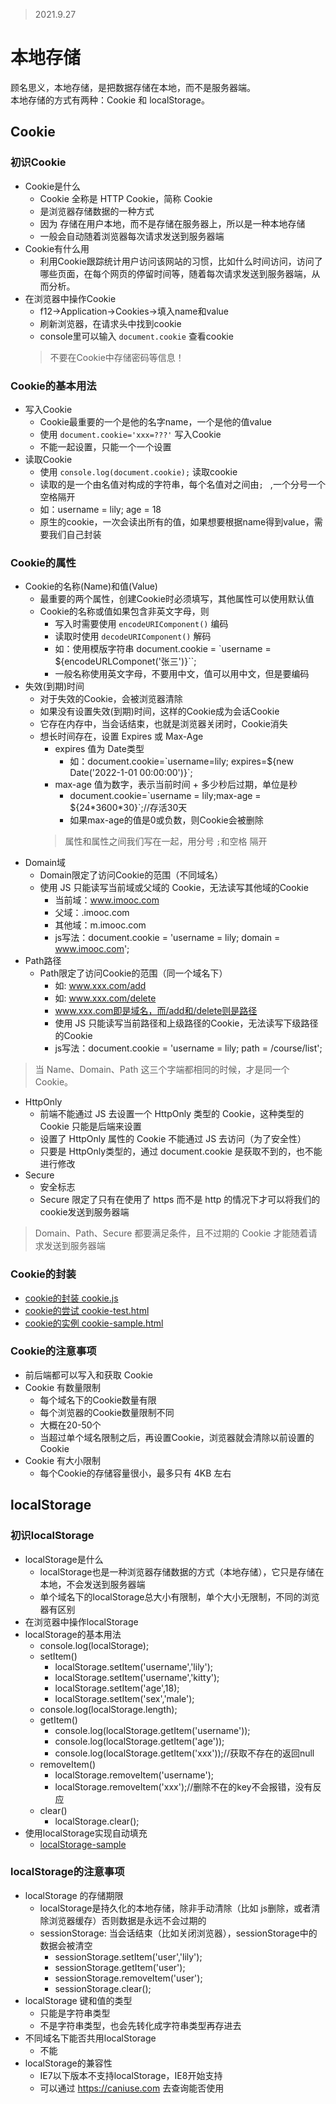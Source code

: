 >2021.9.27

# 本地存储

顾名思义，本地存储，是把数据存储在本地，而不是服务器端。  
本地存储的方式有两种：Cookie 和 localStorage。

##  Cookie

### 初识Cookie

- Cookie是什么
  - Cookie 全称是 HTTP Cookie，简称 Cookie
  - 是浏览器存储数据的一种方式
  - 因为  存储在用户本地，而不是存储在服务器上，所以是一种本地存储
  - 一般会自动随着浏览器每次请求发送到服务器端
- Cookie有什么用
  - 利用Cookie跟踪统计用户访问该网站的习惯，比如什么时间访问，访问了哪些页面，在每个网页的停留时间等，随着每次请求发送到服务器端，从而分析。
- 在浏览器中操作Cookie
  - f12->Application->Cookies->填入name和value
  - 刷新浏览器，在请求头中找到cookie
  - console里可以输入 `document.cookie` 查看cookie
  >不要在Cookie中存储密码等信息！

### Cookie的基本用法

- 写入Cookie
  - Cookie最重要的一个是他的名字name，一个是他的值value
  - 使用 `document.cookie='xxx=???'` 写入Cookie
  - 不能一起设置，只能一个一个设置
- 读取Cookie
  - 使用 `console.log(document.cookie);` 读取cookie
  - 读取的是一个由名值对构成的字符串，每个名值对之间由`; ` ,一个分号一个空格隔开
  - 如：username = lily; age = 18
  - 原生的cookie，一次会读出所有的值，如果想要根据name得到value，需要我们自己封装

### Cookie的属性

- Cookie的名称(Name)和值(Value)
  - 最重要的两个属性，创建Cookie时必须填写，其他属性可以使用默认值
  - Cookie的名称或值如果包含非英文字母，则
    - 写入时需要使用 `encodeURIComponent()` 编码
    - 读取时使用 `decodeURIComponent()` 解码
    - 如：使用模版字符串 document.cookie = \`username = ${encodeURLComponet('张三')}``;
    - 一般名称使用英文字母，不要用中文，值可以用中文，但是要编码
- 失效(到期)时间 
  -  对于失效的Cookie，会被浏览器清除
  -  如果没有设置失效(到期)时间，这样的Cookie成为会话Cookie
  -  它存在内存中，当会话结束，也就是浏览器关闭时，Cookie消失
  -  想长时间存在，设置 Expires 或 Max-Age
     -  expires 值为 Date类型
        -  如：document.cookie=\`username=lily; expires=${new Date('2022-1-01 00:00:00')}`;
     - max-age 值为数字，表示当前时间 + 多少秒后过期，单位是秒
       - document.cookie=\`username = lily;max-age = ${24\*3600*30}`;//存活30天 
       - 如果max-age的值是0或负数，则Cookie会被删除
     > 属性和属性之间我们写在一起，用分号 `;`和空格 隔开
- Domain域 
  - Domain限定了访问Cookie的范围（不同域名）
  - 使用 JS 只能读写当前域或父域的 Cookie，无法读写其他域的Cookie
    - 当前域：www.imooc.com 
    - 父域：.imooc.com
    - 其他域：m.imooc.com
    - js写法：document.cookie = 'username = lily; domain = www.imooc.com';
- Path路径
  - Path限定了访问Cookie的范围（同一个域名下）
    - 如: www.xxx.com/add
    - 如: www.xxx.com/delete
    - www.xxx.com即是域名，而/add和/delete则是路径
    - 使用 JS 只能读写当前路径和上级路径的Cookie，无法读写下级路径的Cookie
    - js写法：document.cookie = 'username = lily; path = /course/list';

> 当 Name、Domain、Path 这三个字端都相同的时候，才是同一个Cookie。

- HttpOnly
  - 前端不能通过 JS 去设置一个 HttpOnly 类型的 Cookie，这种类型的 Cookie 只能是后端来设置
  - 设置了 HttpOnly 属性的 Cookie 不能通过 JS 去访问（为了安全性）
  - 只要是 HttpOnly类型的，通过 document.cookie 是获取不到的，也不能进行修改
- Secure 
  - 安全标志
  - Secure 限定了只有在使用了 https 而不是 http 的情况下才可以将我们的cookie发送到服务器端

> Domain、Path、Secure 都要满足条件，且不过期的 Cookie 才能随着请求发送到服务器端

### Cookie的封装

- [cookie的封装 cookie.js](./../cookie.js)
- [cookie的尝试 cookie-test.html](./../cookie-test.html)
- [cookie的实例 cookie-sample.html](./../cookie-sample.html)
  
### Cookie的注意事项

- 前后端都可以写入和获取 Cookie 
- Cookie 有数量限制
  - 每个域名下的Cookie数量有限
  - 每个浏览器的Cookie数量限制不同
  - 大概在20-50个
  - 当超过单个域名限制之后，再设置Cookie，浏览器就会清除以前设置的Cookie
- Cookie 有大小限制
  - 每个Cookie的存储容量很小，最多只有 4KB 左右

## localStorage

### 初识localStorage

- localStorage是什么
  - localStorage也是一种浏览器存储数据的方式（本地存储），它只是存储在本地，不会发送到服务器端
  - 单个域名下的localStorage总大小有限制，单个大小无限制，不同的浏览器有区别
- 在浏览器中操作localStorage
- localStorage的基本用法
  - console.log(localStorage); 
  - setItem()
    - localStorage.setItem('username','lily');
    - localStorage.setItem('username','kitty');
    - localStorage.setItem('age',18);
    - localStorage.setItem('sex','male');
  - console.log(localStorage.length);
  - getItem()
    - console.log(localStorage.getItem('username'));
    - console.log(localStorage.getItem('age'));
    - console.log(localStorage.getItem('xxx'));//获取不存在的返回null
  - removeItem()
    - localStorage.removeItem('username');
    - localStorage.removeItem('xxx');//删除不在的key不会报错，没有反应
  - clear()
    - localStorage.clear(); 
- 使用localStorage实现自动填充
  - [localStorage-sample](../localStorage-sample.html)

### localStorage的注意事项

- localStorage 的存储期限
  - localStorage是持久化的本地存储，除非手动清除（比如 js删除，或者清除浏览器缓存）否则数据是永远不会过期的
  - sessionStorage: 当会话结束（比如关闭浏览器），sessionStorage中的数据会被清空
    - sessionStorage.setItem('user','lily');
    - sessionStorage.getItem('user');
    - sessionStorage.removeItem('user');
    - sessionStorage.clear();
- localStorage 键和值的类型
  - 只能是字符串类型
  - 不是字符串类型，也会先转化成字符串类型再存进去
- 不同域名下能否共用localStorage
  - 不能
- localStorage的兼容性
  - IE7以下版本不支持localStorage，IE8开始支持
  - 可以通过 https://caniuse.com 去查询能否使用